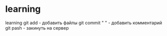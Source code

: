 # learning
learning
git add - добавить файлы
git commit " " - добавить комментарий
git pash - закинуть на сервер

